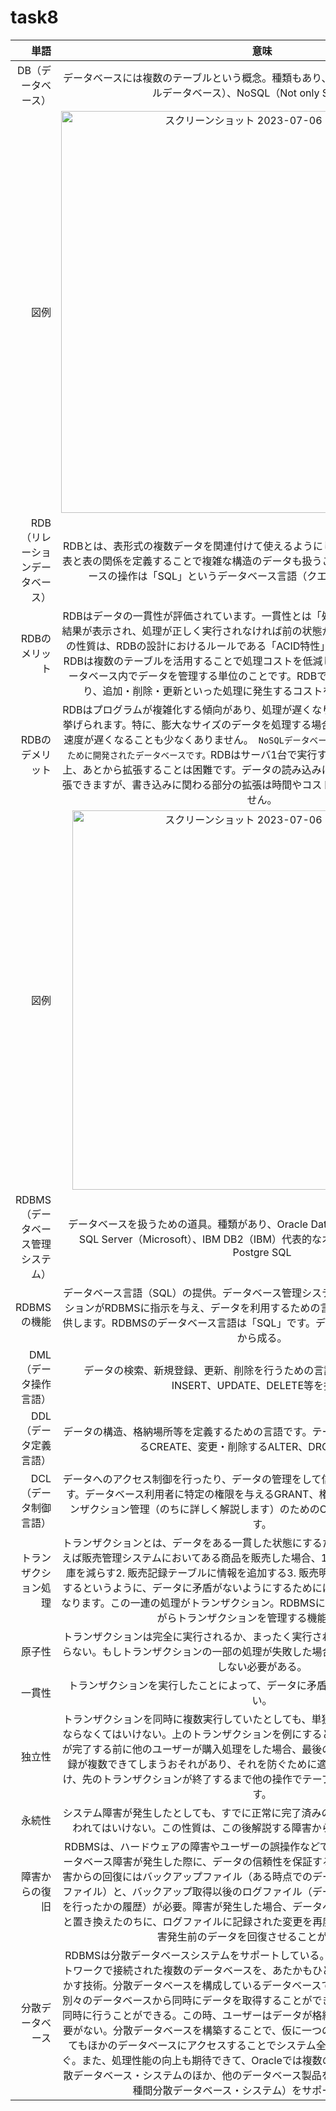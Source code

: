 # task8

|単語|意味 | 
|---:| :---: | 
|DB（データベース）|データベースには複数のテーブルという概念。種類もあり、例としてRDB（リレーショナルデータベース）、NoSQL（Not only SQL）など|
|図例|<img width="643" alt="スクリーンショット 2023-07-06 13 23 44" src="https://github.com/tatsuya-d/task8/assets/133928911/b45b8993-29fa-4a64-a4b7-21b92de0347a">|
|RDB（リレーションデータベース）|RDBとは、表形式の複数データを関連付けて使えるようにしたデータベースのことです。表と表の関係を定義することで複雑な構造のデータも扱うことができる。また、データベースの操作は「SQL」というデータベース言語（クエリ言語）を用いて行う。|
|RDBのメリット|RDBはデータの一貫性が評価されています。一貫性とは「処理が正しく実行されればその結果が表示され、処理が正しく実行されなければ前の状態が表示される」という性質。この性質は、RDBの設計におけるルールである「ACID特性」によって実現されています。RDBは複数のテーブルを活用することで処理コストを低減しています。テーブルとは、データベース内でデータを管理する単位のことです。RDBでは各テーブルが連結されており、追加・削除・更新といった処理に発生するコストを最小限に抑えています。|
|RDBのデメリット|RDBはプログラムが複雑化する傾向があり、処理が遅くなりやすい点がデメリットとして挙げられます。特に、膨大なサイズのデータを処理する場合は、業務効率に影響するほど速度が遅くなることも少なくありません。``` NoSQLデータベースは、RDBの処理の遅さを解消するために開発されたデータベースです。```RDBはサーバ1台で実行するように設計されている関係上、あとから拡張することは困難です。データの読み込みに関わる部分は比較的簡単に拡張できますが、書き込みに関わる部分の拡張は時間やコストの問題から現実的ではありません。|
|図例|<img width="607" alt="スクリーンショット 2023-07-06 13 48 34" src="https://github.com/tatsuya-d/task8/assets/133928911/f9e3a5b1-cb4b-40af-8946-2777536c5146">
|RDBMS（データベース管理システム）|データベースを扱うための道具。種類があり、Oracle Database（Oracle）、Microsoft SQL Server（Microsoft）、IBM DB2（IBM）代表的なオープンソースはMySQL、Postgre SQL|
|RDBMSの機能|データベース言語（SQL）の提供。データベース管理システムは、ユーザーやアプリケーションがRDBMSに指示を与え、データを利用するための言語（データベース言語）を提供します。RDBMSのデータベース言語は「SQL」です。データベース言語は以下の3要素から成る。|
|DML（データ操作言語）|データの検索、新規登録、更新、削除を行うための言語です。SQLのSELECT、INSERT、UPDATE、DELETE等を指す。|
|DDL（データ定義言語）|データの構造、格納場所等を定義するための言語です。テーブルやインデックスを作成するCREATE、変更・削除するALTER、DROP等を指す。|
|DCL（データ制御言語）|データへのアクセス制御を行ったり、データの管理をして信頼性を保証するための言語です。データベース利用者に特定の権限を与えるGRANT、権限を剥奪するREVOKE、トランザクション管理（のちに詳しく解説します）のためのCOMMIT、ROLLBACK等を指す。|
|トランザクション処理|トランザクションとは、データをある一貫した状態にするためのひとまとまりの処理。例えば販売管理システムにおいてある商品を販売した場合、1. 在庫管理テーブルを更新し在庫を減らす2. 販売記録テーブルに情報を追加する3. 販売明細記録テーブルに情報を追加するというように、データに矛盾がないようにするためには複数のテーブル更新が必要になります。この一連の処理がトランザクション。RDBMSには```ACID特性```という性質を守りながらトランザクションを管理する機能がある。|
|原子性|トランザクションは完全に実行されるか、まったく実行されないかどちらかでなくてはならない。もしトランザクションの一部の処理が失敗した場合は、その他の処理結果も反映しない必要がある。|
|一貫性|トランザクションを実行したことによって、データに矛盾がある状態になってはいけない。|
|独立性|トランザクションを同時に複数実行していたとしても、単独で実行した場合と同じ結果にならなくてはいけない。上のトランザクションを例にすると、残り一個の在庫の購入処理が完了する前に他のユーザーが購入処理をした場合、最後の一つの商品を購入した販売記録が複数できてしまうおそれがあり、それを防ぐために適宜データベースにロックをかけ、先のトランザクションが終了するまで他の操作でテーブルを更新できないようにします。|
|永続性|システム障害が発生したとしても、すでに正常に完了済みのトランザクションの結果は失われてはいけない。この性質は、この後解説する障害からの復旧機能で実現される。|
|障害からの復旧|RDBMSは、ハードウェアの障害やユーザーの誤操作などでデータが損失するといったデータベース障害が発生した際に、データの信頼性を保証するための機能を備えていて、障害からの回復にはバックアップファイル（ある時点でのデータベースの情報をコピーしたファイル）と、バックアップ取得以後のログファイル（データベースに対してどんな変更を行ったかの履歴）が必要。障害が発生した場合、データベースをバックアップファイルと置き換えたのちに、ログファイルに記録された変更を再度RDMSに実行させることで障害発生前のデータを回復させることができる。|
|分散データベース|RDBMSは分散データベースシステムをサポートしている。分散データベースとは、ネットワークで接続された複数のデータベースを、あたかもひとつのデータベースのように動かす技術。分散データベースを構成しているデータベースであれば、一回の問い合わせで別々のデータベースから同時にデータを取得することができる。同様に、データの変更も同時に行うことができる。この時、ユーザーはデータが格納されている場所を意識する必要がない。分散データベースを構築することで、仮に一つのデータベースに障害が発生してもほかのデータベースにアクセスすることでシステム全体が利用不可になることを防ぐ。また、処理性能の向上も期待できて、Oracleでは複数のOracleデータベースによる分散データベース・システムのほか、他のデータベース製品を含む分散データベース（異機種間分散データベース・システム）をサポートしている。|


